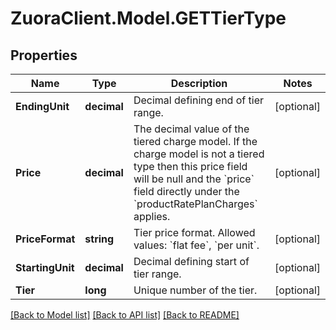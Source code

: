 # ZuoraClient.Model.GETTierType

## Properties

Name | Type | Description | Notes
------------ | ------------- | ------------- | -------------
**EndingUnit** | **decimal** | Decimal defining end of tier range.  | [optional] 
**Price** | **decimal** | The decimal value of the tiered charge model. If the charge model is not a tiered type then this price field will be null and the &#x60;price&#x60; field directly under the &#x60;productRatePlanCharges&#x60; applies.  | [optional] 
**PriceFormat** | **string** | Tier price format. Allowed values: &#x60;flat fee&#x60;, &#x60;per unit&#x60;.  | [optional] 
**StartingUnit** | **decimal** | Decimal defining start of tier range.  | [optional] 
**Tier** | **long** | Unique number of the tier.  | [optional] 

[[Back to Model list]](../README.md#documentation-for-models) [[Back to API list]](../README.md#documentation-for-api-endpoints) [[Back to README]](../README.md)

